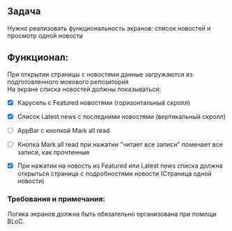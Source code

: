 ## Задача
Нужно реализовать функциональность экранов: список новостей и просмотр одной новости

## Функционал:
При открытии страницы с новостями данные загружаются из подготовленного мокового репозитория  
На экране списка новостей должны показываться:
- [x] Карусель с Featured новостями (горизонтальный скролл)
- [x] Список Latest news c последними новостями (вертикальный скролл)
- [ ] AppBar с кнопкой Mark all read
- [ ] Кнопка Mark all read при нажатии "читает все записи" помечает все записи, как прочтенные
- [x] При нажатии на новость из Featured или Latest news списка должна открыться страница с подробностями новости (Страница одной новости)


### Требования и примечания:
Логика экранов должна быть обязательно организована при помощи BLoC.